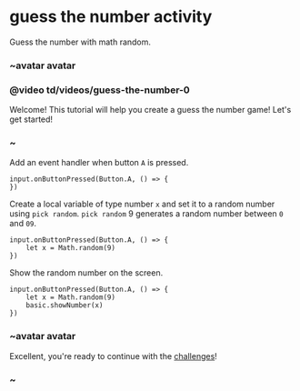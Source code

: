# guess the number activity

Guess the number with math random. 

### ~avatar avatar

### @video td/videos/guess-the-number-0

Welcome! This tutorial will help you create a guess the number game! Let's get started!

### ~

Add an event handler when button `A` is pressed.


```blocks
input.onButtonPressed(Button.A, () => {
})

```

Create a local variable of type number `x` and set it to a random number using `pick random`. `pick random` 9 generates a random number between `0` and `09`.


```blocks
input.onButtonPressed(Button.A, () => {
    let x = Math.random(9)
})

```

Show the random number on the screen.


```blocks
input.onButtonPressed(Button.A, () => {
    let x = Math.random(9)
    basic.showNumber(x)
})

```

### ~avatar avatar

Excellent, you're ready to continue with the [challenges](/microbit/lessons/guess-the-number/challenges)!

### ~

